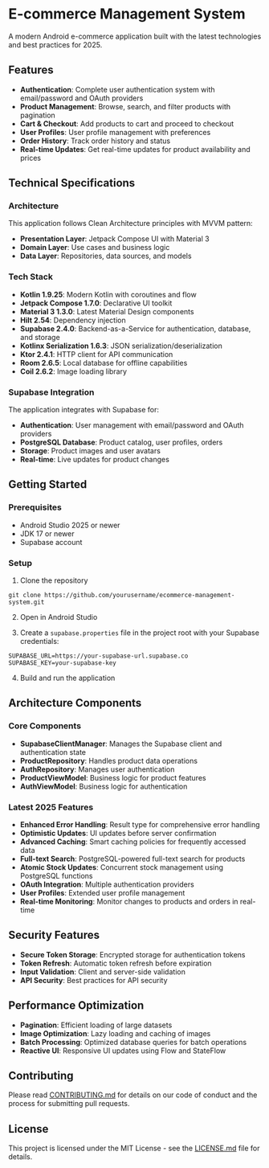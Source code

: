 # E-commerce Management System

A modern Android e-commerce application built with the latest technologies and best practices for 2025.

## Features

- **Authentication**: Complete user authentication system with email/password and OAuth providers
- **Product Management**: Browse, search, and filter products with pagination
- **Cart & Checkout**: Add products to cart and proceed to checkout
- **User Profiles**: User profile management with preferences
- **Order History**: Track order history and status
- **Real-time Updates**: Get real-time updates for product availability and prices

## Technical Specifications

### Architecture

This application follows Clean Architecture principles with MVVM pattern:

- **Presentation Layer**: Jetpack Compose UI with Material 3
- **Domain Layer**: Use cases and business logic
- **Data Layer**: Repositories, data sources, and models

### Tech Stack

- **Kotlin 1.9.25**: Modern Kotlin with coroutines and flow
- **Jetpack Compose 1.7.0**: Declarative UI toolkit
- **Material 3 1.3.0**: Latest Material Design components
- **Hilt 2.54**: Dependency injection
- **Supabase 2.4.0**: Backend-as-a-Service for authentication, database, and storage
- **Kotlinx Serialization 1.6.3**: JSON serialization/deserialization
- **Ktor 2.4.1**: HTTP client for API communication
- **Room 2.6.5**: Local database for offline capabilities
- **Coil 2.6.2**: Image loading library

### Supabase Integration

The application integrates with Supabase for:

- **Authentication**: User management with email/password and OAuth providers
- **PostgreSQL Database**: Product catalog, user profiles, orders
- **Storage**: Product images and user avatars
- **Real-time**: Live updates for product changes

## Getting Started

### Prerequisites

- Android Studio 2025 or newer
- JDK 17 or newer
- Supabase account

### Setup

1. Clone the repository
```
git clone https://github.com/yourusername/ecommerce-management-system.git
```

2. Open in Android Studio

3. Create a `supabase.properties` file in the project root with your Supabase credentials:
```
SUPABASE_URL=https://your-supabase-url.supabase.co
SUPABASE_KEY=your-supabase-key
```

4. Build and run the application

## Architecture Components

### Core Components

- **SupabaseClientManager**: Manages the Supabase client and authentication state
- **ProductRepository**: Handles product data operations
- **AuthRepository**: Manages user authentication
- **ProductViewModel**: Business logic for product features
- **AuthViewModel**: Business logic for authentication

### Latest 2025 Features

- **Enhanced Error Handling**: Result type for comprehensive error handling
- **Optimistic Updates**: UI updates before server confirmation
- **Advanced Caching**: Smart caching policies for frequently accessed data
- **Full-text Search**: PostgreSQL-powered full-text search for products
- **Atomic Stock Updates**: Concurrent stock management using PostgreSQL functions
- **OAuth Integration**: Multiple authentication providers
- **User Profiles**: Extended user profile management
- **Real-time Monitoring**: Monitor changes to products and orders in real-time

## Security Features

- **Secure Token Storage**: Encrypted storage for authentication tokens
- **Token Refresh**: Automatic token refresh before expiration
- **Input Validation**: Client and server-side validation
- **API Security**: Best practices for API security

## Performance Optimization

- **Pagination**: Efficient loading of large datasets
- **Image Optimization**: Lazy loading and caching of images
- **Batch Processing**: Optimized database queries for batch operations
- **Reactive UI**: Responsive UI updates using Flow and StateFlow

## Contributing

Please read [CONTRIBUTING.md](CONTRIBUTING.md) for details on our code of conduct and the process for submitting pull requests.

## License

This project is licensed under the MIT License - see the [LICENSE.md](LICENSE.md) file for details. 